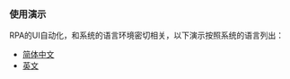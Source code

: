 ### 使用演示

RPA的UI自动化，和系统的语言环境密切相关，以下演示按照系统的语言列出：
- [简体中文](/tdRPA/tdRPA/tree/master/demo/zh_CN)
- [英文](/tdRPA/tdRPA/tree/master/demo/en)